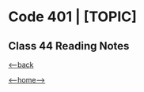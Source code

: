 # Code 401 | [TOPIC]

## Class 44 Reading Notes



[<--back](401week9.md)

[<--home-->](../../README.md)
